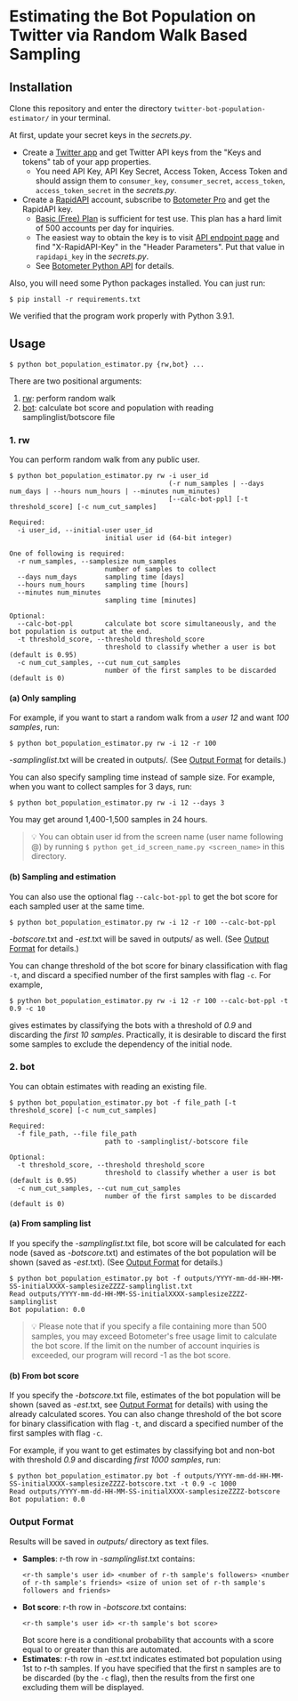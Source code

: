 # Estimating the Bot Population on Twitter via Random Walk Based Sampling

## Installation
Clone this repository and enter the directory `twitter-bot-population-estimator/` in your terminal.

At first, update your secret keys in the *secrets.py*.
- Create a [Twitter app](https://apps.twitter.com/) and get Twitter API keys from the "Keys and tokens" tab of your app properties.
  - You need API Key, API Key Secret, Access Token, Access Token and should assign them to `consumer_key`, `consumer_secret`, `access_token`, `access_token_secret` in the *secrets.py*.
- Create a [RapidAPI](http://rapidapi.com/) account, subscribe to [Botometer Pro](https://rapidapi.com/OSoMe/api/botometer-pro) and get the RapidAPI key.
  - [Basic (Free) Plan](https://rapidapi.com/OSoMe/api/botometer-pro/pricing) is sufficient for test use. This plan has a hard limit of 500 accounts per day for inquiries.
  - The easiest way to obtain the key is to visit [API endpoint page](https://rapidapi.com/OSoMe/api/botometer-pro/endpoints) and find "X-RapidAPI-Key" in the "Header Parameters". Put that value in `rapidapi_key` in the *secrets.py*.
  - See [Botometer Python API](https://github.com/IUNetSci/botometer-python) for details.

Also, you will need some Python packages installed. You can just run:
```
$ pip install -r requirements.txt
```
We verified that the program work properly with Python 3.9.1.

## Usage
```
$ python bot_population_estimator.py {rw,bot} ...
```

There are two positional arguments:
1. [rw](#1-rw): perform random walk
2. [bot](#2-bot): calculate bot score and population with reading samplinglist/botscore file

### 1. rw
You can perform random walk from any public user.
```
$ python bot_population_estimator.py rw -i user_id
                                        (-r num_samples | --days num_days | --hours num_hours | --minutes num_minutes)
                                        [--calc-bot-ppl] [-t threshold_score] [-c num_cut_samples]
```
```
Required:
  -i user_id, --initial-user user_id
                        initial user id (64-bit integer)

One of following is required:
  -r num_samples, --samplesize num_samples
                        number of samples to collect
  --days num_days       sampling time [days]
  --hours num_hours     sampling time [hours]
  --minutes num_minutes
                        sampling time [minutes]

Optional:
  --calc-bot-ppl        calculate bot score simultaneously, and the bot population is output at the end.
  -t threshold_score, --threshold threshold_score
                        threshold to classify whether a user is bot (default is 0.95)
  -c num_cut_samples, --cut num_cut_samples
                        number of the first samples to be discarded (default is 0)
```

#### (a) Only sampling
For example, if you want to start a random walk from a *user 12* and want *100 samples*, run:
```
$ python bot_population_estimator.py rw -i 12 -r 100
```
-*samplinglist*.txt will be created in outputs/. (See [Output Format](#output-format) for details.)

You can also specify sampling time instead of sample size.
For example, when you want to collect samples for 3 days, run:
```
$ python bot_population_estimator.py rw -i 12 --days 3
```
You may get around 1,400-1,500 samples in 24 hours.

> 💡 You can obtain user id from the screen name (user name following @) by running `$ python get_id_screen_name.py <screen_name>` in this directory.

#### (b) Sampling and estimation
You can also use the optional flag `--calc-bot-ppl` to get the bot score for each sampled user at the same time.
```
$ python bot_population_estimator.py rw -i 12 -r 100 --calc-bot-ppl
```
-*botscore*.txt and -*est*.txt will be saved in outputs/ as well. (See [Output Format](#output-format) for details.)

You can change threshold of the bot score for binary classification with flag `-t`, and discard a specified number of the first samples with flag `-c`.
For example,
```
$ python bot_population_estimator.py rw -i 12 -r 100 --calc-bot-ppl -t 0.9 -c 10
```
gives estimates by classifying the bots with a threshold of *0.9* and discarding the *first 10 samples*. Practically, it is desirable to discard the first some samples to exclude the dependency of the initial node.

### 2. bot
You can obtain estimates with reading an existing file.
```
$ python bot_population_estimator.py bot -f file_path [-t threshold_score] [-c num_cut_samples]
```
```
Required:
  -f file_path, --file file_path
                        path to -samplinglist/-botscore file

Optional:
  -t threshold_score, --threshold threshold_score
                        threshold to classify whether a user is bot (default is 0.95)
  -c num_cut_samples, --cut num_cut_samples
                        number of the first samples to be discarded (default is 0)
```

#### (a) From sampling list
If you specify the -*samplinglist*.txt file, bot score will be calculated for each node (saved as -*botscore*.txt) and estimates of the bot population will be shown (saved as -*est*.txt). (See [Output Format](#output-format) for details.)
```
$ python bot_population_estimator.py bot -f outputs/YYYY-mm-dd-HH-MM-SS-initialXXXX-samplesizeZZZZ-samplinglist.txt
Read outputs/YYYY-mm-dd-HH-MM-SS-initialXXXX-samplesizeZZZZ-samplinglist
Bot population: 0.0
```

> 💡 Please note that if you specify a file containing more than 500 samples, you may exceed Botometer's free usage limit to calculate the bot score.
If the limit on the number of account inquiries is exceeded, our program will record -1 as the bot score.

#### (b) From bot score
If you specify the -*botscore*.txt file, estimates of the bot population will be shown (saved as -*est*.txt, see [Output Format](#output-format) for details) with using the already calculated scores.
You can also change threshold of the bot score for binary classification with flag `-t`, and discard a specified number of the first samples with flag `-c`.

For example, if you want to get estimates by classifying bot and non-bot with threshold *0.9* and discarding *first 1000 samples*, run:
```
$ python bot_population_estimator.py bot -f outputs/YYYY-mm-dd-HH-MM-SS-initialXXXX-samplesizeZZZZ-botscore.txt -t 0.9 -c 1000
Read outputs/YYYY-mm-dd-HH-MM-SS-initialXXXX-samplesizeZZZZ-botscore
Bot population: 0.0
```

### Output Format
Results will be saved in *outputs/* directory as text files.
- **Samples**: r-th row in -*samplinglist*.txt contains:
  ```
  <r-th sample's user id> <number of r-th sample's followers> <number of r-th sample's friends> <size of union set of r-th sample's followers and friends>
  ```
- **Bot score**: r-th row in -*botscore*.txt contains:
  ```
  <r-th sample's user id> <r-th sample's bot score>
  ```
  Bot score here is a conditional probability that accounts with a score equal to or greater than this are automated.
- **Estimates**: r-th row in -*est*.txt indicates estimated bot population using 1st to r-th samples.
  If you have specified that the first n samples are to be discarded (by the `-c` flag), then the results from the first one excluding them will be displayed.

<!-- ## Reference
```
@inproceedings{fukuda2021,
    title = {Estimating the Bot Population on {Twitter} via Random Walk Based Sampling},
    author = {Fukuda, Mei and Nakajima, Kazuki and Shudo, Kazuyuki},
    year = {2021}
}
``` -->